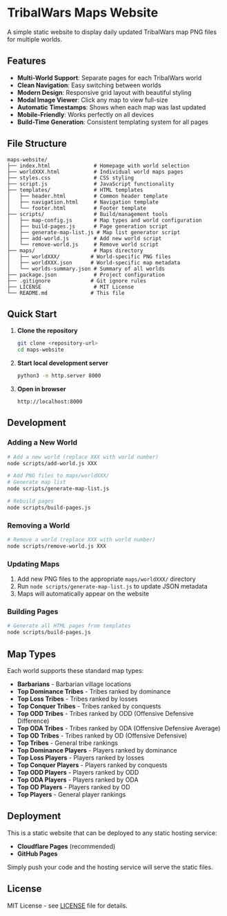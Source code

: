# TribalWars Maps Website

A simple static website to display daily updated TribalWars map PNG files for multiple worlds.

## Features

- **Multi-World Support**: Separate pages for each TribalWars world
- **Clean Navigation**: Easy switching between worlds
- **Modern Design**: Responsive grid layout with beautiful styling
- **Modal Image Viewer**: Click any map to view full-size
- **Automatic Timestamps**: Shows when each map was last updated
- **Mobile-Friendly**: Works perfectly on all devices
- **Build-Time Generation**: Consistent templating system for all pages

## File Structure

```
maps-website/
├── index.html              # Homepage with world selection
├── worldXXX.html           # Individual world maps pages
├── styles.css              # CSS styling
├── script.js               # JavaScript functionality
├── templates/              # HTML templates
│   ├── header.html         # Common header template
│   ├── navigation.html     # Navigation template
│   └── footer.html         # Footer template
├── scripts/                # Build/management tools
│   ├── map-config.js       # Map types and world configuration
│   ├── build-pages.js      # Page generation script
│   ├── generate-map-list.js # Map list generator script
│   ├── add-world.js        # Add new world script
│   └── remove-world.js     # Remove world script
├── maps/                   # Maps directory
│   ├── worldXXX/          # World-specific PNG files
│   ├── worldXXX.json      # World-specific map metadata
│   └── worlds-summary.json # Summary of all worlds
├── package.json            # Project configuration
├── .gitignore             # Git ignore rules
├── LICENSE                 # MIT License
└── README.md              # This file
```

## Quick Start

1. **Clone the repository**
   ```bash
   git clone <repository-url>
   cd maps-website
   ```

2. **Start local development server**
   ```bash
   python3 -m http.server 8000
   ```

3. **Open in browser**
   ```
   http://localhost:8000
   ```

## Development

### Adding a New World

```bash
# Add a new world (replace XXX with world number)
node scripts/add-world.js XXX

# Add PNG files to maps/worldXXX/
# Generate map list
node scripts/generate-map-list.js

# Rebuild pages
node scripts/build-pages.js
```

### Removing a World

```bash
# Remove a world (replace XXX with world number)
node scripts/remove-world.js XXX
```

### Updating Maps

1. Add new PNG files to the appropriate `maps/worldXXX/` directory
2. Run `node scripts/generate-map-list.js` to update JSON metadata
3. Maps will automatically appear on the website

### Building Pages

```bash
# Generate all HTML pages from templates
node scripts/build-pages.js
```

## Map Types

Each world supports these standard map types:

- **Barbarians** - Barbarian village locations
- **Top Dominance Tribes** - Tribes ranked by dominance
- **Top Loss Tribes** - Tribes ranked by losses
- **Top Conquer Tribes** - Tribes ranked by conquests
- **Top ODD Tribes** - Tribes ranked by ODD (Offensive Defensive Difference)
- **Top ODA Tribes** - Tribes ranked by ODA (Offensive Defensive Average)
- **Top OD Tribes** - Tribes ranked by OD (Offensive Defensive)
- **Top Tribes** - General tribe rankings
- **Top Dominance Players** - Players ranked by dominance
- **Top Loss Players** - Players ranked by losses
- **Top Conquer Players** - Players ranked by conquests
- **Top ODD Players** - Players ranked by ODD
- **Top ODA Players** - Players ranked by ODA
- **Top OD Players** - Players ranked by OD
- **Top Players** - General player rankings

## Deployment

This is a static website that can be deployed to any static hosting service:

- **Cloudflare Pages** (recommended)
- **GitHub Pages**

Simply push your code and the hosting service will serve the static files.

## License

MIT License - see [LICENSE](LICENSE) file for details.
